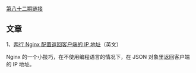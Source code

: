 [第八十二期链接](https://github.com/ruanyf/weekly/blob/master/docs/issue-82.md)

## 文章

1、[两行 Nginx 配置返回客户端的 IP 地址](https://www.ecalamia.com/blog/show-ip-api-nginx/)（英文）

Nginx 的一个小技巧，在不使用编程语言的情况下，在 JSON 对象里返回客户端的 IP 地址。

